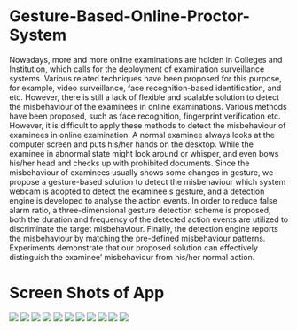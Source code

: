 # Gesture-Based-Online-Proctor-System
Nowadays, more and more online examinations are holden in Colleges and Institution, which calls for the deployment of examination surveillance systems. Various related techniques have been proposed for this purpose, for example, video surveillance, face recognition-based identification, and etc. 
However, there is still a lack of flexible and scalable solution to detect the misbehaviour of the examinees in online examinations. Various methods have been proposed, such as face recognition, fingerprint verification etc. However, it is difficult to apply these methods to detect the misbehaviour of examinees in online examination. A normal examinee always looks at the computer screen and puts his/her hands on the desktop. While the examinee in abnormal state might look around or whisper, and even bows his/her head and checks up with prohibited documents. 
Since the misbehaviour of examinees usually shows some changes in gesture, we propose a gesture-based solution to detect the misbehaviour which system webcam is adopted to detect the examinee's gesture, and a detection engine is developed to analyse the action events. In order to reduce false alarm ratio, a three-dimensional gesture detection scheme is proposed, both the duration and frequency of the detected action events are utilized to discriminate the target misbehaviour. 
Finally, the detection engine reports the misbehaviour by matching the pre-defined misbehaviour patterns. Experiments demonstrate that our proposed solution can effectively distinguish the examinee’ misbehaviour from his/her normal action. 

# Screen Shots of App


<a href='https://www.linkpicture.com/view.php?img=LPic615be5587c333508442535'><img src='https://www.linkpicture.com/q/homepage_1.png' type='image'></a>
<a href='https://www.linkpicture.com/view.php?img=LPic615be5587c333508442535'><img src='https://www.linkpicture.com/q/proctor-login-page.png' type='image'></a>
<a href='https://www.linkpicture.com/view.php?img=LPic615be5587c333508442535'><img src='https://www.linkpicture.com/q/student-login-page.png' type='image'></a>
<a href='https://www.linkpicture.com/view.php?img=LPic615be5587c333508442535'><img src='https://www.linkpicture.com/q/file-manager.png' type='image'></a>
<a href='https://www.linkpicture.com/view.php?img=LPic615be5587c333508442535'><img src='https://www.linkpicture.com/q/geature-based-proctoring.png' type='image'></a>
<a href='https://www.linkpicture.com/view.php?img=LPic615be5587c333508442535'><img src='https://www.linkpicture.com/q/geature-based-proctoring2.png' type='image'></a>
<a href='https://www.linkpicture.com/view.php?img=LPic615be5587c333508442535'><img src='https://www.linkpicture.com/q/geature-based-proctoring3.png' type='image'></a>
<a href='https://www.linkpicture.com/view.php?img=LPic615be5587c333508442535'><img src='https://www.linkpicture.com/q/mail-app.png' type='image'></a>
<a href='https://www.linkpicture.com/view.php?img=LPic615be5587c333508442535'><img src='https://www.linkpicture.com/q/proctor-dashboard.png' type='image'></a>
<a href='https://www.linkpicture.com/view.php?img=LPic615be5587c333508442535'><img src='https://www.linkpicture.com/q/upload-files.png' type='image'></a>
<a href='https://www.linkpicture.com/view.php?img=LPic615be5587c333508442535'><img src='https://www.linkpicture.com/q/video-app.png' type='image'></a>
